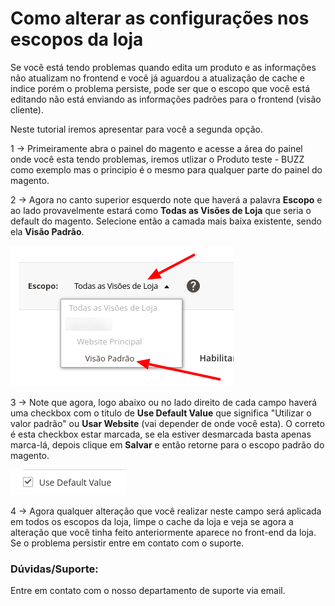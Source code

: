 # Como alterar as configurações nos escopos da loja

Se você está tendo problemas quando edita um produto e as informações não atualizam no frontend e você já aguardou a atualização de cache e indice porém o problema persiste, pode ser que o escopo que você está editando não está enviando as informações padrões para o frontend (visão cliente).

Neste tutorial iremos apresentar para você a segunda opção.

1 -> Primeiramente abra o painel do magento e acesse a área do painel onde você esta tendo problemas, iremos utlizar o Produto teste - BUZZ como exemplo mas o principio é o mesmo para qualquer parte do painel do magento.

2 -> Agora no canto superior esquerdo note que haverá a palavra **Escopo** e ao lado provavelmente estará como **Todas as Visões de Loja** que seria o default do magento. Selecione então a camada mais baixa existente, sendo ela **Visão Padrão**.

![escopo magento](https://github.com/Oficina-do-Dev/Tutoriais/blob/main/Magento_2/069%20-%20Como%20alterar%20as%20configurações%20nos%20escopos/images/image1.png)

3 -> Note que agora, logo abaixo ou no lado direito de cada campo haverá uma checkbox com o titulo de **Use Default Value** que significa "Utilizar o valor padrão" ou **Usar Website** (vai depender de onde você esta). O correto é esta checkbox estar marcada, se ela estiver desmarcada basta apenas marca-lá, depois clique em **Salvar** e então retorne para o escopo padrão do magento.

![escopo magento](https://github.com/Oficina-do-Dev/Tutoriais/blob/main/Magento_2/069%20-%20Como%20alterar%20as%20configurações%20nos%20escopos/images/image2.png)

4 -> Agora qualquer alteração que você realizar neste campo será aplicada em todos os escopos da loja, limpe o cache da loja e veja se agora a alteração que você tinha feito anteriormente aparece no front-end da loja. Se o problema persistir entre em contato com o suporte.

### Dúvidas/Suporte:
Entre em contato com o nosso departamento de suporte via email.